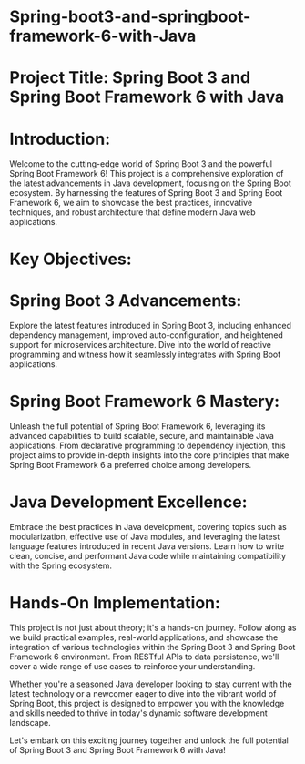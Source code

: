 # Spring-boot3-and-springboot-framework-6-with-Java
# Project Title: Spring Boot 3 and Spring Boot Framework 6 with Java

# Introduction:

Welcome to the cutting-edge world of Spring Boot 3 and the powerful Spring Boot Framework 6! This project is a comprehensive exploration of the latest advancements in Java development, focusing on the Spring Boot ecosystem. By harnessing the features of Spring Boot 3 and Spring Boot Framework 6, we aim to showcase the best practices, innovative techniques, and robust architecture that define modern Java web applications.

# Key Objectives:

# Spring Boot 3 Advancements:
Explore the latest features introduced in Spring Boot 3, including enhanced dependency management, improved auto-configuration, and heightened support for microservices architecture. Dive into the world of reactive programming and witness how it seamlessly integrates with Spring Boot applications.

# Spring Boot Framework 6 Mastery:
Unleash the full potential of Spring Boot Framework 6, leveraging its advanced capabilities to build scalable, secure, and maintainable Java applications. From declarative programming to dependency injection, this project aims to provide in-depth insights into the core principles that make Spring Boot Framework 6 a preferred choice among developers.

# Java Development Excellence:
Embrace the best practices in Java development, covering topics such as modularization, effective use of Java modules, and leveraging the latest language features introduced in recent Java versions. Learn how to write clean, concise, and performant Java code while maintaining compatibility with the Spring ecosystem.

# Hands-On Implementation:
This project is not just about theory; it's a hands-on journey. Follow along as we build practical examples, real-world applications, and showcase the integration of various technologies within the Spring Boot 3 and Spring Boot Framework 6 environment. From RESTful APIs to data persistence, we'll cover a wide range of use cases to reinforce your understanding.

Whether you're a seasoned Java developer looking to stay current with the latest technology or a newcomer eager to dive into the vibrant world of Spring Boot, this project is designed to empower you with the knowledge and skills needed to thrive in today's dynamic software development landscape.

Let's embark on this exciting journey together and unlock the full potential of Spring Boot 3 and Spring Boot Framework 6 with Java!





